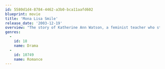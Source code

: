 ```yaml
---
id: 5580d1d4-8784-4462-a3b0-bca11aafd602
blueprint: movie
title: 'Mona Lisa Smile'
release_date: '2003-12-19'
overview: "The story of Katherine Ann Watson, a feminist teacher who studied at UCLA graduate school and in 1953 left her boyfriend behind in Los Angeles, California to teach at Wellesley College, a conservative women's private liberal arts college in Massachusetts, United States."
genres:
  -
    id: 18
    name: Drama
  -
    id: 10749
    name: Romance
---
```

